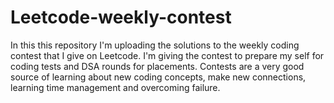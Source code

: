 # Leetcode-weekly-contest
In this this repository I'm uploading the solutions to the weekly coding contest that I give on Leetcode. I'm giving the contest to prepare my self for coding tests and DSA rounds for placements. Contests are a very good source of learning about new coding concepts, make new connections, learning time management and overcoming failure.
